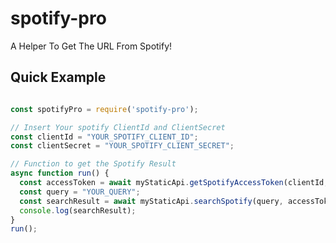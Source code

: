 # spotify-pro
A Helper To Get The URL From Spotify!

## Quick Example

```javascript

const spotifyPro = require('spotify-pro');

// Insert Your spotify ClientId and ClientSecret
const clientId = "YOUR_SPOTIFY_CLIENT_ID";
const clientSecret = "YOUR_SPOTIFY_CLIENT_SECRET";

// Function to get the Spotify Result 
async function run() {
  const accessToken = await myStaticApi.getSpotifyAccessToken(clientId, clientSecret);
  const query = "YOUR_QUERY";
  const searchResult = await myStaticApi.searchSpotify(query, accessToken);
  console.log(searchResult);
}
run();

```
